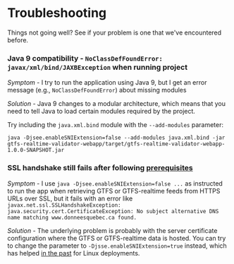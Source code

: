 # Troubleshooting

Things not going well?  See if your problem is one that we've encountered before.

### Java 9 compatibility - `NoClassDefFoundError: javax/xml/bind/JAXBException` when running project

*Symptom* - I try to run the application using Java 9, but I get an error message (e.g., `NoClassDefFoundError`) about missing modules

*Solution* - Java 9 changes to a modular architecture, which means that you need to tell Java to load certain modules required by the project.  

Try including the `java.xml.bind` module with the `--add-modules` parameter:

`java -Djsee.enableSNIExtension=false --add-modules java.xml.bind -jar gtfs-realtime-validator-webapp/target/gtfs-realtime-validator-webapp-1.0.0-SNAPSHOT.jar`

### SSL handshake still fails after following [prerequisites](https://github.com/CUTR-at-USF/gtfs-realtime-validator#prerequisites-1)

*Symptom* - I use `java -Djsee.enableSNIExtension=false ...` as instructed to run the app when retrieving GTFS or GTFS-realtime feeds from HTTPS URLs over SSL, but it fails with an error like `javax.net.ssl.SSLHandshakeException: java.security.cert.CertificateException: No subject alternative DNS name matching www.donneesquebec.ca found.` 

*Solution* - The underlying problem is probably with the server certificate configuration where the GTFS or GTFS-realtime data is hosted.  You can try to change the parameter to `-Djsse.enableSNIExtension=true` instead, which has helped [in the past](https://github.com/CUTR-at-USF/gtfs-realtime-validator/pull/310) for Linux deployments.
